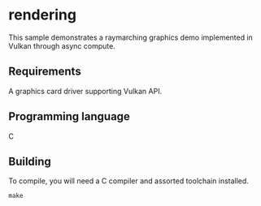# rendering
This sample demonstrates a raymarching graphics demo implemented in Vulkan through async compute.

## Requirements
A graphics card driver supporting Vulkan API.

## Programming language
C

## Building
To compile, you will need a C compiler and assorted toolchain installed.

	make
